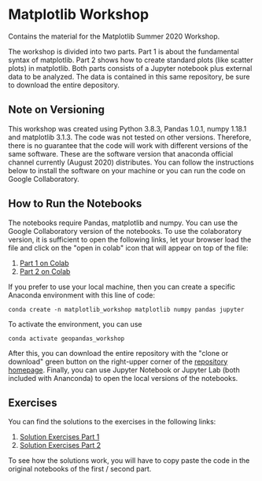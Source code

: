 # Matplotlib Workshop
Contains the material for the Matplotlib Summer 2020 Workshop.

The workshop is divided into two parts. Part 1 is about the fundamental syntax of matplotlib. Part 2 shows how to create standard plots (like scatter plots) in matplotlib. Both parts consists of a Jupyter notebook plus external data to be analyzed. The data is contained in this same repository, be sure to download the entire depository.

## Note on Versioning

This workshop was created using Python 3.8.3, Pandas 1.0.1, numpy 1.18.1 and matplotlib 3.1.3. The code was not tested on other versions. Therefore, there is no guarantee that the code will work with different versions of the same software. These are the software version that anaconda official channel currently (August 2020) distributes. You can follow the instructions below to install the software on your machine or you can run the code on Google Collaboratory.

## How to Run the Notebooks
The notebooks require Pandas, matplotlib and numpy. You can use the Google Collaboratory version of the notebooks. 
To use the colaboratory version, it is sufficient to open the following links, let your browser load the file and click on the "open in colab" icon that will appear on top of the file:

1.   [Part 1 on Colab](./workshop1_colaboratory.ipynb)
2.   [Part 2 on Colab](./workshop2_colaboratory.ipynb)

If you prefer to use your local machine, then you can create a specific Anaconda environment with this line of code:

`conda create -n matplotlib_workshop matplotlib numpy pandas jupyter`

To activate the environment, you can use

`conda activate geopandas_workshop`

After this, you can download the entire repository with the "clone or download" green button on the right-upper corner of the [repository homepage](https://github.com/non87/Matplotlib-Workshop). Finally, you can use Jupyter Notebook or Jupyter Lab (both included with Ananconda) to open the local versions of the notebooks.

## Exercises

You can find the solutions to the exercises in the following links:

1.   [Solution Exercises Part 1](./solutions/solutions_part_1.ipynb)
2.   [Solution Exercises Part 2](./solutions/solutions_part_2.ipynb)

To see how the solutions work, you will have to copy paste the code in the original notebooks of the first / second part.

